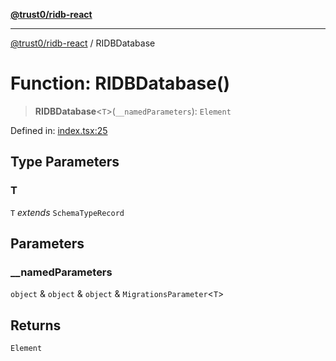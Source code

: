 [**@trust0/ridb-react**](../README.md)

***

[@trust0/ridb-react](../README.md) / RIDBDatabase

# Function: RIDBDatabase()

> **RIDBDatabase**\<`T`\>(`__namedParameters`): `Element`

Defined in: [index.tsx:25](https://github.com/trust0-project/RIDB/blob/4f18ca489edefa78bffa037debfc99e92cda1181/packages/ridb-react/src/index.tsx#L25)

## Type Parameters

### T

`T` *extends* `SchemaTypeRecord`

## Parameters

### \_\_namedParameters

`object` & `object` & `object` & `MigrationsParameter`\<`T`\>

## Returns

`Element`
